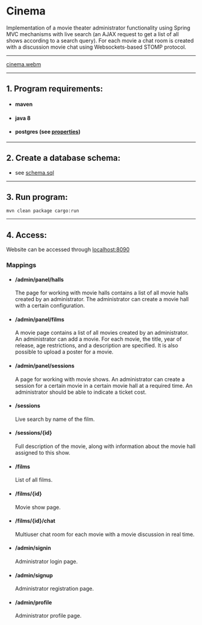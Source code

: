 # Cinema
Implementation of a movie theater administrator functionality using Spring MVC mechanisms with live search (an AJAX request to get a list of all shows according to a search query).
For each movie a chat room is created with a discussion movie chat using Websockets-based STOMP protocol.

---

[cinema.webm](https://user-images.githubusercontent.com/28455914/236704349-07d846c1-a4f4-46b1-a602-ad81e4d89d7b.webm)

---

## 1. Program requirements:
- #### maven
- #### java 8
- #### postgres (see [properties](src/main/resources/hibernate.properties))

---

## 2. Create a database schema:
- see [schema.sql](src/main/resources/sql/schema.sql)

---

## 3. Run program:
```
mvn clean package cargo:run
```
---

## 4. Access:
Website can be accessed through [localhost:8090](http://localhost:8090)
### Mappings
- #### /admin/panel/halls
  The page for working with movie halls contains a list of all movie halls created by an
  administrator. The administrator can create a movie hall with a certain configuration.
- #### /admin/panel/films
  A movie page contains a list of all movies created by an administrator. An administrator
  can add a movie. For each movie, the title, year of release, age restrictions, and a
  description are specified. It is also possible to upload a poster for a movie.
- #### /admin/panel/sessions
  A page for working with movie shows. An administrator can create a session for a certain
  movie in a certain movie hall at a required time. An administrator should be able to
  indicate a ticket cost.
- #### /sessions
  Live search by name of the film.
- #### /sessions/{id}
  Full description of the movie, along with information about the movie hall assigned to this show.
- #### /films
  List of all films.
- #### /films/{id}
  Movie show page.
- #### /films/{id}/chat
  Multiuser chat room for each movie with a movie discussion in real time.
- #### /admin/signin
  Administrator login page.
- #### /admin/signup
  Administrator registration page.
- #### /admin/profile
  Administrator profile page.

